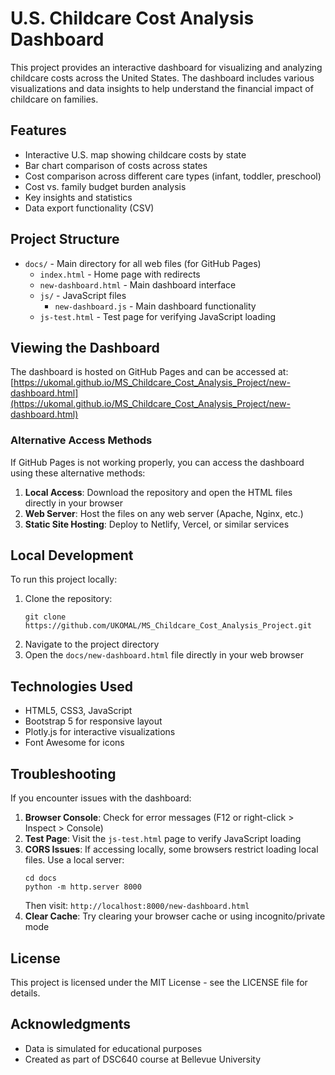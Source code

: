 # U.S. Childcare Cost Analysis Dashboard

This project provides an interactive dashboard for visualizing and analyzing childcare costs across the United States. The dashboard includes various visualizations and data insights to help understand the financial impact of childcare on families.

## Features

- Interactive U.S. map showing childcare costs by state
- Bar chart comparison of costs across states
- Cost comparison across different care types (infant, toddler, preschool)
- Cost vs. family budget burden analysis
- Key insights and statistics
- Data export functionality (CSV)

## Project Structure

- `docs/` - Main directory for all web files (for GitHub Pages)
  - `index.html` - Home page with redirects
  - `new-dashboard.html` - Main dashboard interface
  - `js/` - JavaScript files
    - `new-dashboard.js` - Main dashboard functionality
  - `js-test.html` - Test page for verifying JavaScript loading

## Viewing the Dashboard

The dashboard is hosted on GitHub Pages and can be accessed at:
[https://ukomal.github.io/MS_Childcare_Cost_Analysis_Project/new-dashboard.html](https://ukomal.github.io/MS_Childcare_Cost_Analysis_Project/new-dashboard.html)

### Alternative Access Methods

If GitHub Pages is not working properly, you can access the dashboard using these alternative methods:

1. **Local Access**: Download the repository and open the HTML files directly in your browser
2. **Web Server**: Host the files on any web server (Apache, Nginx, etc.)
3. **Static Site Hosting**: Deploy to Netlify, Vercel, or similar services

## Local Development

To run this project locally:

1. Clone the repository:
   ```
   git clone https://github.com/UKOMAL/MS_Childcare_Cost_Analysis_Project.git
   ```
2. Navigate to the project directory
3. Open the `docs/new-dashboard.html` file directly in your web browser

## Technologies Used

- HTML5, CSS3, JavaScript
- Bootstrap 5 for responsive layout
- Plotly.js for interactive visualizations
- Font Awesome for icons

## Troubleshooting

If you encounter issues with the dashboard:

1. **Browser Console**: Check for error messages (F12 or right-click > Inspect > Console)
2. **Test Page**: Visit the `js-test.html` page to verify JavaScript loading
3. **CORS Issues**: If accessing locally, some browsers restrict loading local files. Use a local server:
   ```
   cd docs
   python -m http.server 8000
   ```
   Then visit: `http://localhost:8000/new-dashboard.html`
4. **Clear Cache**: Try clearing your browser cache or using incognito/private mode

## License

This project is licensed under the MIT License - see the LICENSE file for details.

## Acknowledgments

- Data is simulated for educational purposes
- Created as part of DSC640 course at Bellevue University
